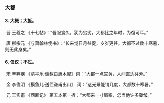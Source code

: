 ### 大都  

#### 3. 大概；大抵。

​	晋 王羲之 《十七帖》：“吾服食久，犹为劣劣，大都比之年时，为復可耳。”

​	唐 柳宗元  《与萧翰林俛书》：“长来觉日月益促，岁岁更甚。大都不过数十寒暑，则无此身矣。”

#### 6. 仅仅；不过。

​	宋 辛弃疾 《清平乐·谢叔良惠木犀》词：“大都一点宫黄，人间直恁芬芳。”

​	金 李俊明 《摸鱼儿·送侄谦甫出山》 词：“这光景能销几度，大都数十寒暑。”

​	元 王实甫 《西厢记》 第五本第一折：“大都来一寸眉峯，怎当他许多顰皱。”